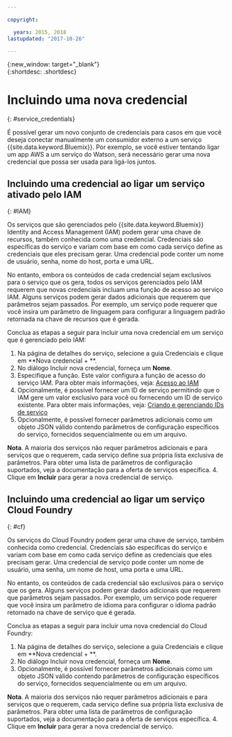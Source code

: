 ```yaml
---

copyright:

  years: 2015, 2018
lastupdated: "2017-10-26"

---
```


{:new_window: target="_blank"}  
{:shortdesc: .shortdesc}


# Incluindo uma nova credencial
{: #service_credentials}

É possível gerar um novo conjunto de credenciais para casos em que você deseja conectar manualmente um consumidor externo a um serviço {{site.data.keyword.Bluemix}}. Por exemplo, se você estiver tentando ligar um app AWS a um serviço do Watson, será necessário gerar uma nova credencial que possa ser usada para ligá-los juntos.

## Incluindo uma credencial ao ligar um serviço ativado pelo IAM
{: #IAM}

Os serviços que são gerenciados pelo {{site.data.keyword.Bluemix}} Identity and Access Management (IAM) podem gerar uma chave de recursos, também conhecida como uma credencial. Credenciais são específicas do serviço e variam com base em como cada serviço
define as credenciais que eles precisam gerar. Uma credencial pode conter um nome de usuário, senha, nome do host, porta e uma URL. 

No entanto, embora os conteúdos de cada credencial sejam exclusivos para o serviço que os gera, todos os serviços gerenciados pelo IAM requerem que novas credenciais incluam uma função de acesso ao serviço IAM. Alguns serviços podem gerar dados adicionais que requerem que parâmetros sejam passados. Por exemplo, um serviço pode requerer que você insira um parâmetro de linguagem para configurar a linguagem padrão retornada na chave de recursos que é gerada. 

Conclua as etapas a seguir para incluir uma nova credencial em um serviço que é gerenciado pelo IAM:

1. Na página de detalhes do serviço, selecione a guia Credenciais e clique em **Nova credencial + **.
2. No diálogo Incluir nova credencial, forneça um **Nome**.
3. Especifique a função. Este valor configura a função de acesso do serviço IAM. Para obter mais informações, veja: [Acesso ao IAM](/docs/iam/users_roles.html#userroles)
4. Opcionalmente, é possível fornecer um ID de serviço permitindo que o IAM gere um valor exclusivo para você ou fornecendo um ID de serviço existente. Para obter mais informações, veja: [Criando e gerenciando IDs de serviço](https://console.stage1.bluemix.net/docs/iam/serviceid.html#serviceids)
3. Opcionalmente, é possível fornecer parâmetros adicionais como um objeto JSON válido contendo parâmetros de configuração específicos do serviço, fornecidos sequencialmente ou em um arquivo.

  **Nota**. A maioria dos serviços não requer parâmetros adicionais e para serviços que o requerem, cada serviço define sua própria lista exclusiva de parâmetros. Para obter uma lista de parâmetros de configuração suportados, veja a documentação para a oferta de serviços específica.
4. Clique em **Incluir** para gerar a nova credencial de serviço.

## Incluindo uma credencial ao ligar um serviço Cloud Foundry
{: #cf}

Os serviços do Cloud Foundry podem gerar uma chave de serviço, também conhecida como credencial. Credenciais são específicas do serviço e variam com base em como cada serviço
define as credenciais que eles precisam gerar. Uma credencial de serviço pode conter um nome de usuário, uma senha, um nome de host, uma porta e uma URL. 

No entanto, os conteúdos de cada credencial são exclusivos para o serviço que os gera. Alguns serviços podem gerar dados adicionais que requerem que parâmetros sejam passados. Por exemplo, um serviço pode requerer que você insira um parâmetro de idioma para configurar o idioma padrão retornado na chave de serviço que é gerada. 

Conclua as etapas a seguir para incluir uma nova credencial do Cloud Foundry:

1. Na página de detalhes do serviço, selecione a guia Credenciais e clique em **Nova credencial + **.
2. No diálogo Incluir nova credencial, forneça um **Nome**.
3. Opcionalmente, é possível fornecer parâmetros adicionais como um objeto JSON válido contendo parâmetros de configuração específicos do serviço, fornecidos sequencialmente ou em um arquivo.

  **Nota**. A maioria dos serviços não requer parâmetros adicionais e para serviços que o requerem, cada serviço define sua própria lista exclusiva de parâmetros. Para obter uma lista de parâmetros de configuração suportados, veja a documentação para a oferta de serviços específica.
4. Clique em **Incluir** para gerar a nova credencial de serviço.

